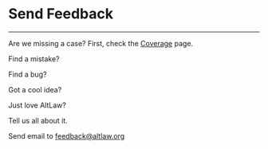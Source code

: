 # Send Feedback

---

Are we missing a case?  First, check the [Coverage](/v1/about/coverage) page.

Find a mistake?

Find a bug?

Got a cool idea?

Just love AltLaw?

Tell us all about it.

Send email to <feedback@altlaw.org>
